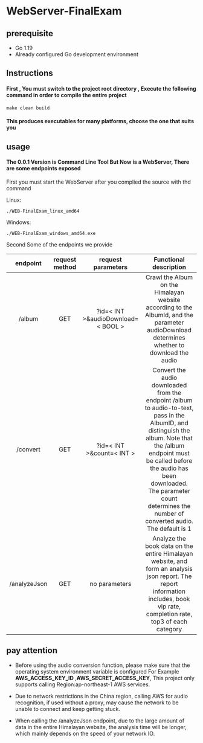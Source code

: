 # WebServer-FinalExam

## prerequisite
* Go 1.19
* Already configured Go development environment

## Instructions

#### First , You must switch to the project root directory , Execute the following command in order to compile the entire project

```@shell
make clean build
``` 

#### This produces executables for many platforms, choose the one that suits you

## usage

#### The 0.0.1 Version is Command Line Tool But Now is a WebServer, There are some endpoints exposed

First you must start the WebServer after you complied the source with thd command 

Linux:
```shell
./WEB-FinalExam_linux_amd64
```
Windows:
```shell
./WEB-FinalExam_windows_amd64.exe
```
Second Some of the endpoints we provide

|   endpoint   | request method |         request parameters         |                                                                                                                                  Functional description                                                                                                                                   | 
|:------------:|:--------------:|:----------------------------------:|:-----------------------------------------------------------------------------------------------------------------------------------------------------------------------------------------------------------------------------------------------------------------------------------------:|
|    /album    |      GET       | ?id=< INT >&audioDownload=< BOOL > |                                                                        Crawl the Album on the Himalayan website according to the AlbumId, and the parameter audioDownload determines whether to download the audio                                                                        |
|   /convert   |      GET       |     ?id=< INT >&count=< INT >      | Convert the audio downloaded from the endpoint /album to audio-to-text, pass in the AlbumID, and distinguish the album. Note that the /album endpoint must be called before the audio has been downloaded. The parameter count determines the number of converted audio. The default is 1 |
| /analyzeJson |      GET       |           no parameters            |                                                      Analyze the book data on the entire Himalayan website, and form an analysis json report. The report information includes, book vip rate, completion rate, top3 of each category                                                      |

## pay attention
* Before using the audio conversion function, please make sure that the operating 
  system environment variable is configured For Example **AWS_ACCESS_KEY_ID** ,**AWS_SECRET_ACCESS_KEY**,
  This project only supports calling Region:ap-northeast-1  AWS services.

* Due to network restrictions in the China region, calling AWS for audio recognition, 
  if used without a proxy, may cause the network to be unable to connect and keep getting stuck.

* When calling the /analyzeJson endpoint, due to the large amount of data in the entire Himalayan 
  website, the analysis time will be longer, which mainly depends on the speed of your network IO.
